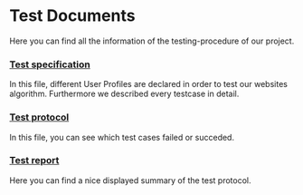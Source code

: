 # Test Documents
Here you can find all the information of the testing-procedure of our project.

### [Test specification](https://github.com/leonkuchinka/CarFinder/blob/master/Test%20Documents/Test%20Specification.pdf)
In this file, different User Profiles are declared in order to test our websites algorithm. Furthermore we described every testcase in detail.

### [Test protocol](https://github.com/leonkuchinka/CarFinder/blob/master/Test%20Documents/TestProtocol.pdf)
In this file, you can see which test cases failed or succeded.

### [Test report](https://github.com/leonkuchinka/CarFinder/blob/master/Test%20Documents/TestReport.pdf)
Here you can find a nice displayed summary of the test protocol.
